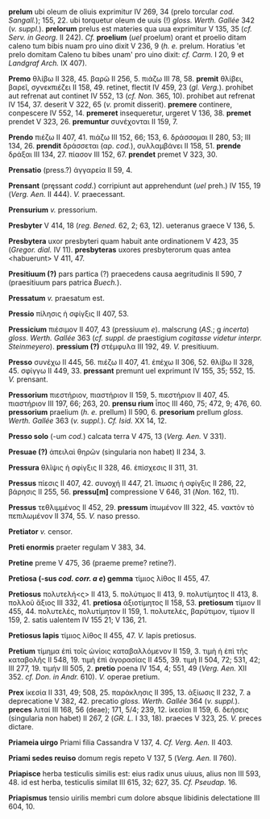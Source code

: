 **prelum** ubi oleum de oliuis exprimitur IV 269, 34 (prelo torcular
*cod. Sangall.*); 155, 22. ubi torquetur oleum de uuis (!) *gloss.
Werth. Gallée* 342 (*v. suppl.*). **prelorum** prelus est materies
qua uua exprimitur V 135, 35 (*cf. Serv. in Georg.* II 242). *Cf.*
**proelium** (*uel* proelum) orant et proelio ditam caleno tum bibis
nuam pro uino dixit V 236, 9 (*h. e.* prelum. Horatius 'et prelo domitam
Caleno tu bibes unam' pro uino dixit: *cf. Carm.* I 20, 9 et *Landgraf
Arch.* IX 407).

**Premo** θλίβω II 328, 45. βαρῶ II 256, 5. πιάζω III 78, 58. **premit**
θλίβει, βαρεῖ, σyνεκπιέζει II 158, 49. retinet, flectit IV 459, 23 (*gl.
Verg.*). prohibet aut refrenat aut continet IV 552, 13 (*cf. Non.*
365, 10). prohibet aut refrenat IV 154, 37. deserit V 322, 65 (*v.*
promit disserit). **premere** continere, conpescere IV 552, 14.
**premeret** insequeretur, urgeret V 136, 38. **premet** prendet V 323,
26. **premuntur** συνέχονται II 159, 7.

**Prendo** πιέζω II 407, 41. πιάζω III 152, 66; 153, 6. δράσσομαι II
280, 53; III 134, 26. **prendit** δράσσεται (αρ. *cod.*), συλλαμβάνει
II 158, 51. **prende** δράξαι III 134, 27. πίασον III 152, 67.
**prendet** premet V 323, 30.

**Prensatio** (press.?) ἀγγαρεία II 59, 4.

**Prensant** (pręssant *codd.*) corripiunt aut apprehendunt (*uel*
preh.) IV 155, 19 (*Verg. Aen.* II 444). *V.* praecessant.

**Prensurium** *v.* pressorium.

**Presbyter** V 414, 18 (*reg. Bened.* 62, 2; 63, 12). ueteranus graece
V 136, 5.

**Presbytera** uxor presbyteri quam habuit ante ordinationem V 423, 35
(*Gregor. dial.* IV 11). **presbyteras** uxores presbyterorum quas antea
\<habuerunt\> V 411, 47.

**Presitiuum (?)** pars partica (?) praecedens causa aegritudinis II
590, 7 (praesitiuum pars patrica *Buech.*).

**Pressatum** *v.* praesatum est.

**Pressio** πίλησις ἡ σφίγξις II 407, 53.

**Pressicium** πιέσιμον II 407, 43 (pressiuum *e*). malscrung (*AS.*; g
*incerta*) *gloss. Werth. Gallée* 363 (*cf. suppl. de* praestigium
*cogitasse videtur interpr. Steinmeyero*). **pressium (?)** στέμφυλα
III 192, 49. *V.* presitiuum.

**Presso** συνέχω II 445, 56. πιέζω II 407, 41. ἐπέχω II 306, 52. θλίβω
II 328, 45. σφίγγω II 449, 33. **pressant** premunt uel exprimunt IV
155, 35; 552, 15. *V.* prensant.

**Pressorium** πιεστήριον, πιαστήριον II 159, 5. πιεστήριον ΙΙ 407, 45.
πιαστήριον III 197, 66; 263, 20. **prensu rium** ἶπος III 460, 75; 472,
9; 476, 60. **pressorium** praelium (*h. e.* prellum) II 590, 6.
**presorium** prellum *gloss. Werth.* *Gallée* 363 (*v. suppl.*). *Cf. Isid.* XX 14, 12.

**Presso solo** (-um *cod.*) calcata terra V 475, 13 (*Verg. Aen.* V
331).

**Presuae (?)** ἀπειλαὶ θηρῶν (singularia non habet) II 234, 3.

**Pressura** θλῖψις ἡ σφίγξις II 328, 46. ἐπίσχεσις II 311, 31.

**Pressus** πίεσις II 407, 42. συνοχή II 447, 21. ἴπωσις ἡ σφίγξις II
286, 22, βάρησις II 255, 56. **pressu\[m\]** compressione V 646, 31
(*Non.* 162, 11).

**Pressus** τεθλιμμένος II 452, 29. **pressum** ἰπωμένον III 322, 45.
νακτὸν τὸ πεπιλωμένον II 374, 55. *V.* naso presso.

**Pretiator** *v.* censor.

**Preti enormis** praeter regulam V 383, 34.

**Pretine** preme V 475, 36 (praeme preme? retine?).

**Pretiosa (-sus *cod. corr. a e*) gemma** τίμιος λίθος II 455, 47.

**Pretiosus** πολυτελή\<ς\> II 413, 5. πολύτιμος II 413, 9. πολυτίμητος
II 413, 8. πολλοῦ ἄξιος III 332, 41. **pretiosa** ἀξιοτίμητος II 158,
53. **pretiosum** τίμιον II 455, 44. πολυτελές, πολυτίμητον II 159, 1.
πολυτελές, βαρύτιμον, τίμιον II 159, 2. satis ualentem IV 155 21; V 136,
21.

**Pretiosus lapis** τίμιος λίθος II 455, 47. *V.* lapis pretiosus.

**Pretium** τίμημα ἐπὶ τοῖς ὠνίοις καταβαλλόμενον II 159, 3. τιμὴ ἡ ἐπὶ
τῆς καταβολῆς II 548, 19. τιμὴ ἐπὶ ἀγορασίας II 455, 39. τιμή II 504,
72; 531, 42; III 277, 19. τιμήν III 505, 2. **pretio** poena IV 154, 4;
551, 49 (*Verg. Aen.* XII 352. *cf. Don. in Andr.* 610). *V.* operae
pretium.

**Prex** ἱκεσία II 331, 49; 508, 25. παράκλησις II 395, 13. ἀξίωσις II
232, 7. a deprecatione V 382, 42. precatio *gloss. Werth. Gallée* 364 (*v. suppl.*).
**preces** λιταί III 168, 56 (deae); 171, 5/4; 239, 12. ἱκεσίαι II 159, 6. δεήσεις (singularia non habet) II
267, 2 (*GR. L.* I 33, 18). praeces V 323, 25. *V.* preces dictare.

**Priameia uirgo** Priami filia Cassandra V 137, 4. *Cf. Verg. Aen.* II
403.

**Priami sedes reuiso** domum regis repeto V 137, 5 (*Verg. Aen.* II
760).

**Priapisce** herba testiculis similis est: eius radix unus uiuus, alius
non III 593, 48. id est herba, testiculis similat III 615, 32; 627, 35.
*Cf. Pseudap.* 16.

**Priapismus** tensio uirilis membri cum dolore absque libidinis
delectatione III 604, 10.
